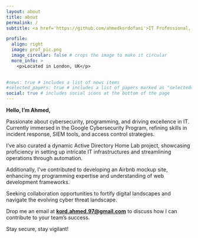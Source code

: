 ```yaml
---
layout: about
title: about
permalink: /
subtitle: <a href='https://github.com/ahmedkordofani'>IT Professional, Programmer, Cybersecurity Enthusiast</a>

profile:
  align: right
  image: prof_pic.png
  image_circular: false # crops the image to make it circular
  more_info: >
    <p>Located in London, UK</p>
  

#news: true # includes a list of news items
#selected_papers: true # includes a list of papers marked as "selected={true}"
social: true # includes social icons at the bottom of the page
---
```


**Hello, I’m Ahmed,**

Passionate about cybersecurity, programming, and driving excellence in IT. Currently immersed in the Google Cybersecurity Program, refining skills in incident response, SIEM tools, and access control strategies.

I’ve also curated a dynamic Active Directory Home Lab project, showcasing proficiency in setting up intricate IT infrastructures and streamlining operations through automation.

Additionally, I've contributed to developing an Airbnb mockup site, enhancing my programming expertise and understanding of web development frameworks.

Seeking collaboration opportunities to fortify digital landscapes and navigate the evolving cyber threat landscape.

Drop me an email at **kord.ahmed.97@gmail.com** to discuss how I can contribute to your team’s success.

Stay secure, stay vigilant!